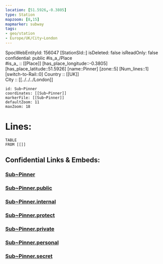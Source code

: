 ```yaml
---
location: [51.5926,-0.3805] 
type: Station 
mapzoom: [8,15] 
mapmarker: subway 
tags:
- geo/station
- Europe/UK/City~London
---
```

SpocWebEntityId: 156047
[StationSId::] 
isDeleted: false
isReadOnly: false
confidential: public
#is_a_/Place  
#is_a_ :: [[Place]] 
[has_place_longitude::-0.3805] 
[has_place_latitude::51.5926] 
[name::Pinner] 
[zone::5] 
[Num_lines::1] 
[switch-to-Rail::0] 
Country :: [[UK]]  
City :: [[../../../London]]  


```leaflet
id: Sub~Pinner
coordinates: [[Sub~Pinner]] 
markerFile: [[Sub~Pinner]] 
defaultZoom: 11 
maxZoom: 18
```


# Lines: 
```dataview
TABLE 
FROM [[]] 
```


## Confidential Links & Embeds: 

### [Sub~Pinner](/_Standards/Earth/Continent/Europe/Europe~North/UK/England/Regions~England/London,Greater/cities~GreaterLondon/Underground/Station/Sub~Pinner.md) 

### [Sub~Pinner.public](/_public/Earth/Continent/Europe/Europe~North/UK/England/Regions~England/London,Greater/cities~GreaterLondon/Underground/Station/Sub~Pinner.public.md) 

### [Sub~Pinner.internal](/_internal/Earth/Continent/Europe/Europe~North/UK/England/Regions~England/London,Greater/cities~GreaterLondon/Underground/Station/Sub~Pinner.internal.md) 

### [Sub~Pinner.protect](/_protect/Earth/Continent/Europe/Europe~North/UK/England/Regions~England/London,Greater/cities~GreaterLondon/Underground/Station/Sub~Pinner.protect.md) 

### [Sub~Pinner.private](/_private/Earth/Continent/Europe/Europe~North/UK/England/Regions~England/London,Greater/cities~GreaterLondon/Underground/Station/Sub~Pinner.private.md) 

### [Sub~Pinner.personal](/_personal/Earth/Continent/Europe/Europe~North/UK/England/Regions~England/London,Greater/cities~GreaterLondon/Underground/Station/Sub~Pinner.personal.md) 

### [Sub~Pinner.secret](/_secret/Earth/Continent/Europe/Europe~North/UK/England/Regions~England/London,Greater/cities~GreaterLondon/Underground/Station/Sub~Pinner.secret.md)

